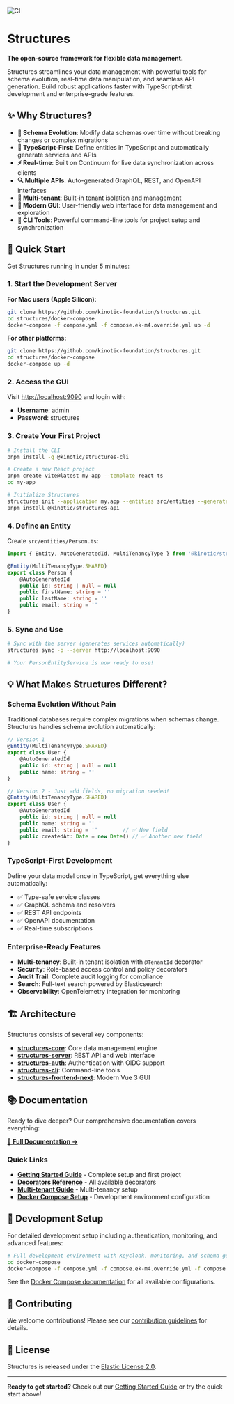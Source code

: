 ![CI](https://github.com/kinotic-foundation/structures/actions/workflows/gradle-build.yml/badge.svg?branch=develop)

# Structures

**The open-source framework for flexible data management.**

Structures streamlines your data management with powerful tools for schema evolution, real-time data manipulation, and seamless API generation. Build robust applications faster with TypeScript-first development and enterprise-grade features.

## ✨ Why Structures?

- **🔄 Schema Evolution**: Modify data schemas over time without breaking changes or complex migrations
- **🚀 TypeScript-First**: Define entities in TypeScript and automatically generate services and APIs  
- **⚡ Real-time**: Built on Continuum for live data synchronization across clients
- **🔍 Multiple APIs**: Auto-generated GraphQL, REST, and OpenAPI interfaces
- **🏢 Multi-tenant**: Built-in tenant isolation and management
- **🎨 Modern GUI**: User-friendly web interface for data management and exploration
- **🔧 CLI Tools**: Powerful command-line tools for project setup and synchronization

## 🚀 Quick Start

Get Structures running in under 5 minutes:

### 1. Start the Development Server

**For Mac users (Apple Silicon):**
```bash
git clone https://github.com/kinotic-foundation/structures.git
cd structures/docker-compose
docker-compose -f compose.yml -f compose.ek-m4.override.yml up -d
```

**For other platforms:**
```bash
git clone https://github.com/kinotic-foundation/structures.git
cd structures/docker-compose
docker-compose up -d
```

### 2. Access the GUI
Visit [http://localhost:9090](http://localhost:9090) and login with:
- **Username**: admin
- **Password**: structures

### 3. Create Your First Project

```bash
# Install the CLI
pnpm install -g @kinotic/structures-cli

# Create a new React project
pnpm create vite@latest my-app --template react-ts
cd my-app

# Initialize Structures
structures init --application my.app --entities src/entities --generated src/generated
pnpm install @kinotic/structures-api
```

### 4. Define an Entity

Create `src/entities/Person.ts`:
```typescript
import { Entity, AutoGeneratedId, MultiTenancyType } from '@kinotic/structures-api'

@Entity(MultiTenancyType.SHARED)
export class Person {
    @AutoGeneratedId
    public id: string | null = null
    public firstName: string = ''
    public lastName: string = ''
    public email: string = ''
}
```

### 5. Sync and Use

```bash
# Sync with the server (generates services automatically)
structures sync -p --server http://localhost:9090

# Your PersonEntityService is now ready to use!
```

## 💡 What Makes Structures Different?

### Schema Evolution Without Pain
Traditional databases require complex migrations when schemas change. Structures handles schema evolution automatically:

```typescript
// Version 1
@Entity(MultiTenancyType.SHARED)
export class User {
    @AutoGeneratedId
    public id: string | null = null
    public name: string = ''
}

// Version 2 - Just add fields, no migration needed!
@Entity(MultiTenancyType.SHARED)
export class User {
    @AutoGeneratedId
    public id: string | null = null
    public name: string = ''
    public email: string = ''        // ✅ New field
    public createdAt: Date = new Date() // ✅ Another new field
}
```

### TypeScript-First Development
Define your data model once in TypeScript, get everything else automatically:
- ✅ Type-safe service classes
- ✅ GraphQL schema and resolvers  
- ✅ REST API endpoints
- ✅ OpenAPI documentation
- ✅ Real-time subscriptions

### Enterprise-Ready Features
- **Multi-tenancy**: Built-in tenant isolation with `@TenantId` decorator
- **Security**: Role-based access control and policy decorators
- **Audit Trail**: Complete audit logging for compliance
- **Search**: Full-text search powered by Elasticsearch
- **Observability**: OpenTelemetry integration for monitoring

## 🏗️ Architecture

Structures consists of several key components:

- **[structures-core](structures-core/README.md)**: Core data management engine
- **[structures-server](structures-server/README.md)**: REST API and web interface
- **[structures-auth](structures-auth/README.md)**: Authentication with OIDC support
- **[structures-cli](https://www.npmjs.com/package/@kinotic/structures-cli)**: Command-line tools
- **[structures-frontend-next](structures-frontend-next/README.md)**: Modern Vue 3 GUI

## 📚 Documentation

Ready to dive deeper? Our comprehensive documentation covers everything:

**[📖 Full Documentation →](https://kinotic-foundation.github.io/structures/)**

### Quick Links
- **[Getting Started Guide](https://kinotic-foundation.github.io/structures/guide/getting-started)** - Complete setup and first project
- **[Decorators Reference](https://kinotic-foundation.github.io/structures/reference/decorators)** - All available decorators
- **[Multi-tenant Guide](https://kinotic-foundation.github.io/structures/guide/multi-tenant-access)** - Multi-tenancy setup
- **[Docker Compose Setup](docker-compose/README.md)** - Development environment configuration

## 🔧 Development Setup

For detailed development setup including authentication, monitoring, and advanced features:

```bash
# Full development environment with Keycloak, monitoring, and schema generation
cd docker-compose
docker-compose -f compose.yml -f compose.ek-m4.override.yml -f compose.keycloak.yml -f compose.gen-schemas.yml up -d
```

See the [Docker Compose documentation](docker-compose/README.md) for all available configurations.

## 🤝 Contributing

We welcome contributions! Please see our [contribution guidelines](https://kinotic-foundation.github.io/structures/guide/overview#contributing) for details.

## 📄 License

Structures is released under the [Elastic License 2.0](https://www.elastic.co/licensing/elastic-license).

---

**Ready to get started?** Check out our [Getting Started Guide](https://kinotic-foundation.github.io/structures/guide/getting-started) or try the quick start above!